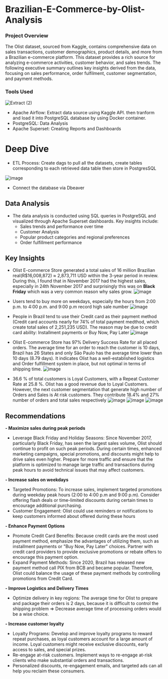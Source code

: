 # Brazilian-E-Commerce-by-Olist-Analysis

### Project Overview
The Olist dataset, sourced from Kaggle, contains comprehensive data on sales transactions, customer demographics, product details, and more from a Brazilian e-commerce platform. This dataset provides a rich source for analyzing e-commerce activities, customer behavior, and sales trends. The following executive summary outlines key insights derived from the data, focusing on sales performance, order fulfilment, customer segmentation, and payment methods.

### Tools Used
![Extract (2)](https://github.com/user-attachments/assets/1e2d467a-b3c2-46a2-8e1c-0e02fd621d2b)


- Apache Airflow: Extract data source using Kaggle API. then tranform and load it into PostgreSQL database by using Docker container.
- PostgreSQL: Data Analysis
- Apache Superset: Creating Reports and Dashboards

# Deep Dive
- ETL Process: Create dags to pull all the datasets, create tables corresponding to each retrieved data table then store in PostgresSQL

![image](https://github.com/user-attachments/assets/dc354a89-1d8c-459e-ac1a-43420564501b)

- Connect the database via Dbeaver

## Data Analysis
- The data analysis is conducted using SQL queries in PostgreSQL and visualized through Apache Superset dashboards. Key insights include:
  - Sales trends and performance over time
  - Customer Analysis
  - Popular product categories and regional preferences
  - Order fulfillment performance

## Key Insights 
- ‌Olist E-commerce Store generated a total sales of 16 million Brazilian real(R$16,008,872) ≈ 2,873,711 USD within the 3-year period in review. During this, I found that in November 2017 had the highest sales, especially in 24th November 2017 and surprisingly this was on **Black Friday** which was a very common reason why sales grow.
  ![image](https://github.com/user-attachments/assets/5a66b42a-e9bf-454c-8d59-986abd481dc5)

- Users tend to buy more on weekdays, especially the hours from 2:00 p.m. to 4:00 p.m. and 9:00 p.m record high sale number
  ![image](https://github.com/user-attachments/assets/22169703-ed55-4775-a77e-060f81de899a)

- People in Brazil tend to use their Credit card as their payment method (Credit card accounts nearly for 74% of total payment medthod, which create total sales of 2,251,235 USD). The reason may be due to credit card ability: Installment payments or Buy Now, Pay Later
  ![image](https://github.com/user-attachments/assets/2e82234c-85b1-4dd6-87d5-652226e3ed86)

- ‌Olist E-commerce Store has 97% Delivery Success Rate for all placed orders. The average time for an order to reach the customer is 10 days, Brazil has 26 States and only São Paulo has the average time lower than 10 days (8.79 days). It indicates Olist has a well-established logistics and Order fulfillment system in place, but not optimal in terms of shipping time.
  ![image](https://github.com/user-attachments/assets/1b01c671-9b42-4661-b7f6-3b45fdd02137)

- 36.6 % of total customers is Loyal Customers, with a Repeat Customer Rate at 25.8 %. Olist has a good revenue due to Loyal Customers. However, the next customer segmentation that generate high number of Orders and Sales is At risk customers. They contribute 18.4% and 27% number of orders and total sales respectively
  ![image](https://github.com/user-attachments/assets/304a14e1-c140-43a8-9511-6689b526cdcd)
  ![image](https://github.com/user-attachments/assets/f7208b63-7bee-4428-a66e-111083fd0857)
  ![image](https://github.com/user-attachments/assets/51c532d3-e30d-4f38-ab8f-1d1599b7ee9d)

## Recommendations
**- Maximize sales during peak periods**
  - Leverage Black Friday and Holiday Seasons: Since November 2017, particularly Black Friday, has seen the largest sales volume, Olist should continue to profit on such peak periods. During certain times, enhanced marketing campaigns, special promotions, and discounts might help to drive sales even higher. Prepare for more traffic anđ ensure that the platform is optimized to manage large traffic and transactions during peak hours to avoid technical issues that may affect customers.
    
**- Increase sales on weekdays**
  - Targeted Promotions: To increase sales, implement targeted promotions during weekday peak hours (2:00 to 4:00 p.m and 9:00 p.m). Consider offering flash deals or time-limited discounts during certain times to encourage additional purchasing.
  - Customer Engagement: Olist could use reminders or notifications to keep customers informed about offered during these hours
    
**- Enhance Payment Options**
  - Promote Credit Card Benefits: Because credit cards are the most used payment method, emphasize the advantages of utilizing them, such as installment payments or "Buy Now, Pay Later" choices. Partner with credit card providers to provide exclusive promotions or rebate offers to encourage this payment option.
  - Expand Payment Methods: Since 2020, Brazil has released new payment method call PIX from BCB and became popular. Therefore, Olist could balance the usage of these payment methods by controlling promotions from Credit Card.
    
**- Improve Logistics and Delivery Times**
  - Optimize delivery in key regions: The average time for Olist to prepare and package their orders is 2 days, because it is difficult to control the shipping problem => Decrease average time of processing orders would be a wise choice.
    
**- Increase customer loyalty**
  - Loyalty Programs: Develop and improve loyalty programs to reward repeat purchases, as loyal customers account for a large amount of income. Loyal customers might receive exclusive discounts, early access to sales, and special prizes.
  - Re-engage at-risk customers. Implement ways to re-engage at-risk clients who make substantial orders and transactions.
  - Personalized discounts, re-engagement emails, and targeted ads can all help you reclaim these consumers.


 


 
